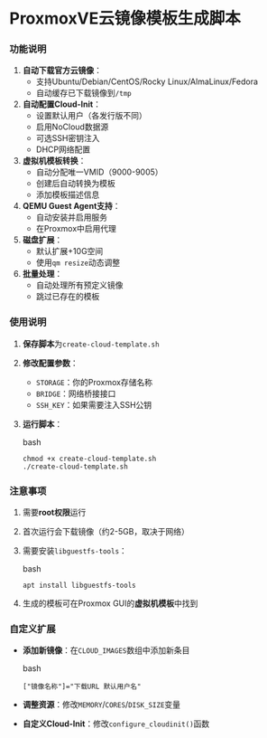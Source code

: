 # ProxmoxVE云镜像模板生成脚本

### 功能说明

1. **自动下载官方云镜像**：
   - 支持Ubuntu/Debian/CentOS/Rocky Linux/AlmaLinux/Fedora
   - 自动缓存已下载镜像到`/tmp`
2. **自动配置Cloud-Init**：
   - 设置默认用户（各发行版不同）
   - 启用NoCloud数据源
   - 可选SSH密钥注入
   - DHCP网络配置
3. **虚拟机模板转换**：
   - 自动分配唯一VMID（9000-9005）
   - 创建后自动转换为模板
   - 添加模板描述信息
4. **QEMU Guest Agent支持**：
   - 自动安装并启用服务
   - 在Proxmox中启用代理
5. **磁盘扩展**：
   - 默认扩展+10G空间
   - 使用`qm resize`动态调整
6. **批量处理**：
   - 自动处理所有预定义镜像
   - 跳过已存在的模板

### 使用说明

1. **保存脚本**为`create-cloud-template.sh`

2. **修改配置参数**：

   - `STORAGE`：你的Proxmox存储名称
   - `BRIDGE`：网络桥接接口
   - `SSH_KEY`：如果需要注入SSH公钥

3. **运行脚本**：

   bash

   ```
   chmod +x create-cloud-template.sh
   ./create-cloud-template.sh
   ```

### 注意事项

1. 需要**root权限**运行

2. 首次运行会下载镜像（约2-5GB，取决于网络）

3. 需要安装`libguestfs-tools`：

   bash

   ```
   apt install libguestfs-tools
   ```

4. 生成的模板可在Proxmox GUI的**虚拟机模板**中找到

### 自定义扩展

- **添加新镜像**：在`CLOUD_IMAGES`数组中添加新条目

  bash

  ```
  ["镜像名称"]="下载URL 默认用户名"
  ```

- **调整资源**：修改`MEMORY`/`CORES`/`DISK_SIZE`变量

- **自定义Cloud-Init**：修改`configure_cloudinit()`函数